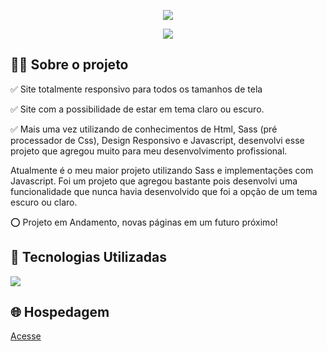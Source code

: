 <p align="center">
  <img src="to_readme_rc-desk.gif">
</p>

<p align="center">
  <img src="to_readme_rc-mob.gif">
</p>



<h2>👨‍💻 Sobre o projeto</h2>

<p>
  ✅ Site totalmente responsivo para todos os tamanhos de tela <br>
  
  ✅ Site com a possibilidade de estar em tema claro ou escuro.<br>

  ✅ Mais uma vez utilizando de conhecimentos de Html, Sass (pré processador de Css), Design Responsivo e Javascript, desenvolvi esse projeto que agregou muito para meu desenvolvimento profissional.<br>
  
  Atualmente é o meu maior projeto utilizando Sass e implementações com Javascript. Foi um projeto que agregou bastante pois desenvolvi uma funcionalidade que nunca havia desenvolvido que foi a opção de um tema escuro ou claro.
  
  ⭕ Projeto em Andamento, novas páginas em um futuro próximo!
  
</p>

<h2>🚀 Tecnologias Utilizadas</h2>
<div align="left">
  <img src="https://skillicons.dev/icons?i=html,css,sass,javascript,vscode,figma"></img>
</div>


<h2>🌐 Hospedagem</h2>

<a href="https://rachi-project-kc.vercel.app">Acesse</a>

